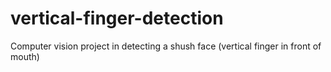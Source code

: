 # vertical-finger-detection
Computer vision project in detecting a shush face (vertical finger in front of mouth)
